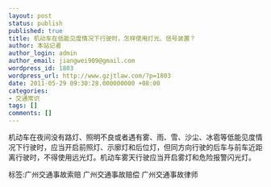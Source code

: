 ```yaml
---
layout: post
status: publish
published: true
title: 机动车在低能见度情况下行驶时，怎样使用灯光、信号装置？
author: 本站记者
author_login: admin
author_email: jiangwei909@gmail.com
wordpress_id: 1803
wordpress_url: http://www.gzjtlaw.com/?p=1803
date: 2011-05-29 09:30:28.000000000 +08:00
categories:
- 交通常识
tags: []
comments: []
---
```

机动车在夜间没有路灯、照明不良或者遇有雾、雨、雪、沙尘、冰雹等低能见度情况下行驶时，应当开启前照灯、示廓灯和后位灯，但同方向行驶的后车与前车近距离行驶时，不得使用远光灯。机动车雾天行驶应当开启雾灯和危险报警闪光灯。标签:广州交通事故索赔 广州交通事故赔偿 广州交通事故律师
